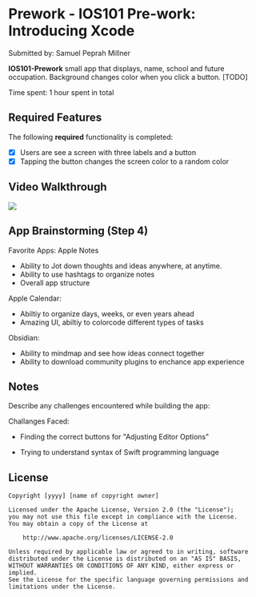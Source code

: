 # Prework - IOS101 Pre-work: Introducing Xcode

Submitted by: Samuel Peprah Millner 

**IOS101-Prework** small app that displays, name, school and future occupation. Background changes color when you click a button.   [TODO] 

Time spent: 1 hour spent in total

## Required Features

The following **required** functionality is completed:

- [x] Users are see a screen with three labels and a button
- [x] Tapping the button changes the screen color to a random color
 
## Video Walkthrough

<div>
    <a href="https://www.loom.com/share/d4ce879da1af4096ad5fa601e1b98a48">
    </a>
    <a href="https://www.loom.com/share/d4ce879da1af4096ad5fa601e1b98a48">
      <img style="max-width:300px;" src="https://cdn.loom.com/sessions/thumbnails/d4ce879da1af4096ad5fa601e1b98a48-69073d4f8ac6e6b6-full-play.gif">
    </a>
  </div>


## App Brainstorming (Step 4)
Favorite Apps:
  Apple Notes 
  - Ability to Jot down thoughts and ideas anywhere, at anytime.
  - Ability to use hashtags to organize notes
  - Overall app structure

  Apple Calendar:
  - Abiltiy to organize days, weeks, or even years ahead
  - Amazing UI, abiltiy to colorcode different types of tasks

  Obsidian:
  - Ability to mindmap and see how ideas connect together
  - Ability to download community plugins to enchance app experience 
  
  
## Notes

Describe any challenges encountered while building the app:

Challanges Faced:

- Finding the correct buttons for "Adjusting Editor Options"
  
- Trying to understand syntax of Swift programming language


## License

    Copyright [yyyy] [name of copyright owner]

    Licensed under the Apache License, Version 2.0 (the "License");
    you may not use this file except in compliance with the License.
    You may obtain a copy of the License at

        http://www.apache.org/licenses/LICENSE-2.0

    Unless required by applicable law or agreed to in writing, software
    distributed under the License is distributed on an "AS IS" BASIS,
    WITHOUT WARRANTIES OR CONDITIONS OF ANY KIND, either express or implied.
    See the License for the specific language governing permissions and
    limitations under the License.
